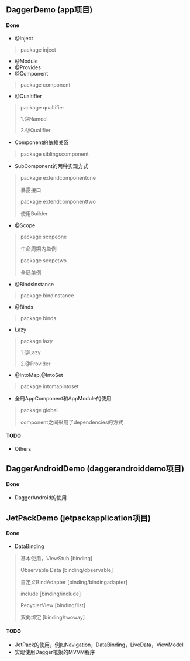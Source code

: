 ## DaggerDemo (app项目)
#### Done
* @Inject
> package inject
* @Module
* @Provides
* @Component
> package component
* @Qualtifier
> package qualtifier
>
> 1.@Named
>
> 2.@Qualifier
* Component的依赖关系
> package siblingscomponent
* SubComponent的两种实现方式
> package extendcomponentone
>
> 暴露接口
>
> package extendcomponenttwo
>
> 使用Builder
* @Scope
> package scopeone
>
> 生命周期内单例
>
> package scopetwo
>
> 全局单例
* @BindsInstance
> package bindinstance
* @Binds
> package binds
* Lazy
> package lazy
>
> 1.@Lazy
>
> 2.@Provider
* @IntoMap,@IntoSet
> package intomapintoset
* 全局AppComponent和AppModule的使用
> package global
>
> component之间采用了dependencies的方式
#### TODO
* Others
## DaggerAndroidDemo (daggerandroiddemo项目)
#### Done
* DaggerAndroid的使用
## JetPackDemo (jetpackapplication项目)
#### Done
* DataBinding
> 基本使用，ViewStub [binding]
>
> Observable Data [binding/observable]
>
> 自定义BindAdapter [binding/bindingadapter]
>
> include [binding/include]
>
> RecyclerView [binding/list]
>
> 双向绑定 [binding/twoway]
#### TODO
* JetPack的使用，例如Navigation，DataBinding，LiveData，ViewModel
* 实现使用Dagger框架的MVVM程序